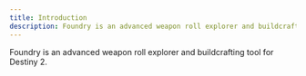 ```yaml
---
title: Introduction
description: Foundry is an advanced weapon roll explorer and buildcrafting tool for Destiny
---
```


Foundry is an advanced weapon roll explorer and buildcrafting tool for Destiny 2.
